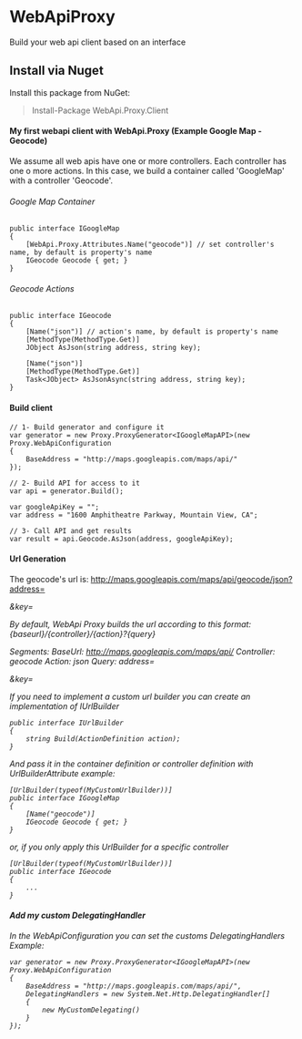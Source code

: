 # WebApiProxy
Build your web api client based on an interface

## Install via Nuget

Install this package from NuGet:

> Install-Package WebApi.Proxy.Client

#### My first webapi client with WebApi.Proxy (Example Google Map - Geocode)

We assume all web apis have one or more controllers.
Each controller has one o more actions. In this case, we build a container called 'GoogleMap' with a controller 'Geocode'.

###### Google Map Container
```
public interface IGoogleMap
{
    [WebApi.Proxy.Attributes.Name("geocode")] // set controller's name, by default is property's name
    IGeocode Geocode { get; }
}
```

###### Geocode Actions
```
public interface IGeocode
{
    [Name("json")] // action's name, by default is property's name
    [MethodType(MethodType.Get)] 
    JObject AsJson(string address, string key);

    [Name("json")]
    [MethodType(MethodType.Get)]
    Task<JObject> AsJsonAsync(string address, string key);
}
```

#### Build client
```
// 1- Build generator and configure it
var generator = new Proxy.ProxyGenerator<IGoogleMapAPI>(new Proxy.WebApiConfiguration
{
    BaseAddress = "http://maps.googleapis.com/maps/api/"
});

// 2- Build API for access to it
var api = generator.Build();

var googleApiKey = "";
var address = "1600 Amphitheatre Parkway, Mountain View, CA";

// 3- Call API and get results
var result = api.Geocode.AsJson(address, googleApiKey);
```

#### Url Generation

The geocode's url is:
http://maps.googleapis.com/maps/api/geocode/json?address=<address>&key=<key>

By default, WebApi Proxy builds the url according to this format:
{baseurl}/{controller}/{action}?{query}

Segments:
BaseUrl: http://maps.googleapis.com/maps/api/
Controller: geocode
Action: json
Query: address=<address>&key=<key>

If you need to implement a custom url builder you can create an implementation of IUrlBuilder
```
public interface IUrlBuilder
{
    string Build(ActionDefinition action);
}
```

And pass it in the container definition or controller definition with UrlBuilderAttribute
example:
```
[UrlBuilder(typeof(MyCustomUrlBuilder))]
public interface IGoogleMap
{
    [Name("geocode")]
    IGeocode Geocode { get; }
}
```

or, if you only apply this UrlBuilder for a specific controller

```
[UrlBuilder(typeof(MyCustomUrlBuilder))]
public interface IGeocode
{
    ...
}
```

#### Add my custom DelegatingHandler
In the WebApiConfiguration you can set the customs DelegatingHandlers
Example:

``` 
var generator = new Proxy.ProxyGenerator<IGoogleMapAPI>(new Proxy.WebApiConfiguration
{
    BaseAddress = "http://maps.googleapis.com/maps/api/",
    DelegatingHandlers = new System.Net.Http.DelegatingHandler[]
    {
        new MyCustomDelegating()
    }
});
```
